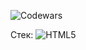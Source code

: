 ![Codewars](https://www.codewars.com/users/daniltro/badges/large)

Стек:
![HTML5](https://simpleicons.org/icons/html5.svg)

